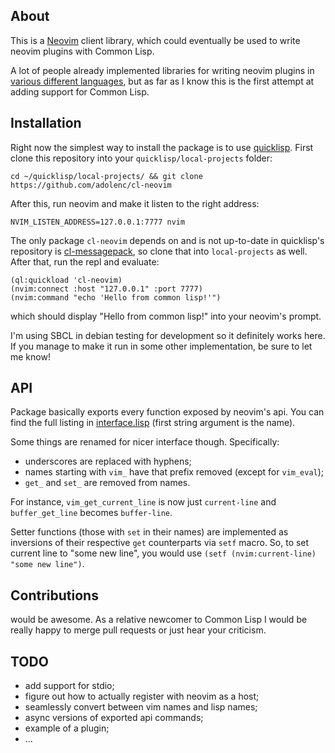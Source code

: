 About
-----
This is a [Neovim](http://neovim.io/) client library, which could eventually be used to write neovim plugins with Common Lisp.

A lot of people already implemented libraries for writing neovim plugins in [various different languages](https://github.com/neovim/neovim/wiki/Related-projects#api-clients), but as far as I know this is the first attempt at adding support for Common Lisp.

Installation
-----------
Right now the simplest way to install the package is to use [quicklisp](https://www.quicklisp.org/). First clone this repository into your `quicklisp/local-projects` folder:

    cd ~/quicklisp/local-projects/ && git clone https://github.com/adolenc/cl-neovim

After this, run neovim and make it listen to the right address:

    NVIM_LISTEN_ADDRESS=127.0.0.1:7777 nvim

The only package `cl-neovim` depends on and is not up-to-date in quicklisp's repository is [cl-messagepack](https://github.com/mbrezu/cl-messagepack), so clone that into `local-projects` as well. After that, run the repl and evaluate:

    (ql:quickload 'cl-neovim)
    (nvim:connect :host "127.0.0.1" :port 7777)
    (nvim:command "echo 'Hello from common lisp!'")

which should display "Hello from common lisp!" into your neovim's prompt.


I'm using SBCL in debian testing for development so it definitely works here. If you manage to make it run in some other implementation, be sure to let me know!

API
---
Package basically exports every function exposed by neovim's api. You can find the full listing in [interface.lisp](https://github.com/adolenc/cl-neovim/blob/master/interface.lisp#L39-L155) (first string argument is the name).

Some things are renamed for nicer interface though. Specifically:
- underscores are replaced with hyphens;
- names starting with `vim_` have that prefix removed (except for `vim_eval`);
- `get_` and `set_` are removed from names.

For instance, `vim_get_current_line` is now just `current-line` and `buffer_get_line` becomes `buffer-line`.

Setter functions (those with `set` in their names) are implemented as inversions of their respective `get` counterparts via `setf` macro. So, to set current line to "some new line", you would use `(setf (nvim:current-line) "some new line")`.

Contributions
-------------
would be awesome. As a relative newcomer to Common Lisp I would be really happy to merge pull requests or just hear your criticism.

TODO
----
- add support for stdio;
- figure out how to actually register with neovim as a host;
- seamlessly convert between vim names and lisp names;
- async versions of exported api commands;
- example of a plugin;
- ...

